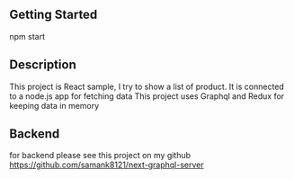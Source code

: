 ## Getting Started
npm start

## Description
This project is React sample, I try to show a list of product. It is connected to a node.js app for fetching data
This project uses Graphql and Redux for keeping data in memory

## Backend
for backend please see this project on my github
https://github.com/samank8121/next-graphql-server